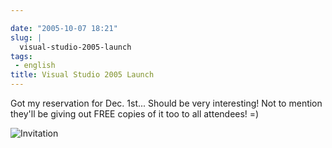 ```yaml
---

date: "2005-10-07 18:21"
slug: |
  visual-studio-2005-launch
tags:
 - english
title: Visual Studio 2005 Launch
---
```


Got my reservation for Dec. 1st... Should be very interesting! Not to
mention they'll be giving out FREE copies of it too to all attendees! =)

![Invitation](http://static.flickr.com/24/50284826_8838d07a7b.jpg)
